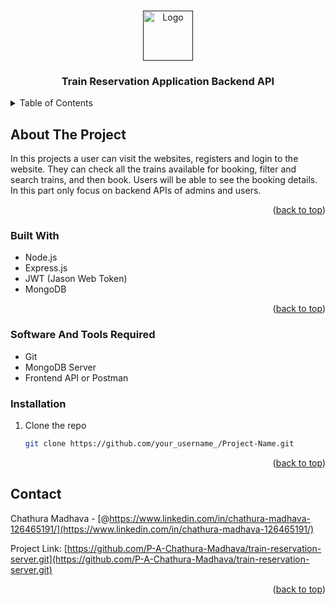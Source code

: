 <a name="readme-top"></a>

<!-- PROJECT LOGO -->
<br />
<div align="center">
  <a href="">
    <img src="https://static.toiimg.com/photo/68169141.cms" alt="Logo" width="80" height="80">
  </a>

<h3 align="center">Train Reservation Application Backend API</h3>
</div>

<!-- TABLE OF CONTENTS -->
<details>
  <summary>Table of Contents</summary>
  <ol>
    <li>
      <a href="#about-the-project">About The Project</a>
      <ul>
        <li><a href="#built-with">Built With</a></li>
      </ul>
    </li>
    <li>
      <a href="#getting-started">Getting Started</a>
      <ul>
        <li><a href="#prerequisites">Prerequisites</a></li>
        <li><a href="#installation">Installation</a></li>
      </ul>
    </li>
    <li><a href="#contact">Contact</a></li>
  </ol>
</details>

<!-- ABOUT THE PROJECT -->

## About The Project

In this projects a user can visit the websites, registers and login to the website. They can check all the trains available for booking, filter and search trains, and then book. Users will be able to see the booking details. In this part only focus on backend APIs of admins and users.

<p align="right">(<a href="#readme-top">back to top</a>)</p>

### Built With

- Node.js
- Express.js
- JWT (Jason Web Token)
- MongoDB

<p align="right">(<a href="#readme-top">back to top</a>)</p>

<!-- GETTING STARTED -->

### Software And Tools Required

- Git
- MongoDB Server
- Frontend API or Postman

### Installation

1. Clone the repo
   ```sh
   git clone https://github.com/your_username_/Project-Name.git
   ```

<p align="right">(<a href="#readme-top">back to top</a>)</p>

<!-- CONTACT -->

## Contact

Chathura Madhava - [@https://www.linkedin.com/in/chathura-madhava-126465191/](https://www.linkedin.com/in/chathura-madhava-126465191/)

Project Link: [https://github.com/P-A-Chathura-Madhava/train-reservation-server.git](https://github.com/P-A-Chathura-Madhava/train-reservation-server.git)

<p align="right">(<a href="#readme-top">back to top</a>)</p>
